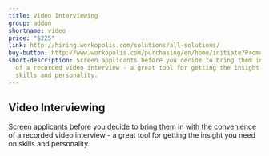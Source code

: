 ```yaml
---
title: Video Interviewing
group: addon
shortname: video
price: "$225"
link: http://hiring.workopolis.com/solutions/all-solutions/
buy-button: http://www.workopolis.com/purchasing/en/home/initiate?PromoCode=RAID4&Reset=True
short-description: Screen applicants before you decide to bring them in with the convenience
  of a recorded video interview - a great tool for getting the insight you need on
  skills and personality.
---
```


## Video Interviewing

Screen applicants before you decide to bring them in with the convenience of a recorded video interview - a great tool for getting the insight you need on skills and personality.
